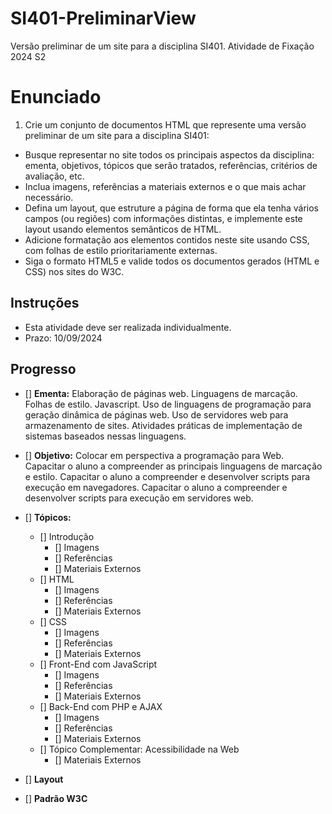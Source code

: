 # SI401-PreliminarView
Versão preliminar de um site para a disciplina SI401. Atividade de Fixação 2024 S2

# Enunciado

1. Crie um conjunto de documentos HTML que represente uma versão preliminar de um site para a disciplina SI401:

* Busque representar no site todos os principais aspectos da disciplina: ementa, objetivos, tópicos que serão tratados, referências, critérios de avaliação, etc.
* Inclua imagens, referências a materiais externos e o que mais achar necessário.
* Defina um layout, que estruture a página de forma que ela tenha vários campos (ou regiões) com informações distintas, e implemente este layout usando elementos semânticos de HTML.
* Adicione formatação aos elementos contidos neste site usando CSS, com folhas de estilo prioritariamente externas.
* Siga o formato HTML5 e valide todos os documentos gerados (HTML e CSS) nos sites do W3C.

## Instruções

* Esta atividade deve ser realizada individualmente.
* Prazo: 10/09/2024

## Progresso

- [] **Ementa:** Elaboração de páginas web. Linguagens de marcação. Folhas de estilo. Javascript. Uso de linguagens de programação para geração dinâmica de páginas web. Uso de servidores web para armazenamento de sites. Atividades práticas de implementação de sistemas baseados nessas linguagens.

- [] **Objetivo:** Colocar em perspectiva a programação para Web. Capacitar o aluno a compreender as principais linguagens de marcação e estilo. Capacitar o aluno a compreender e desenvolver scripts para execução em navegadores. Capacitar o aluno a compreender e desenvolver scripts para execução em servidores web.

- [] **Tópicos:**
  - []	Introdução
    - []	Imagens
	- []	Referências
	- []	Materiais Externos
  - []	HTML
    - []	Imagens
	- []	Referências
	- []	Materiais Externos
  - []	CSS
    - []	Imagens
	- []	Referências
	- []	Materiais Externos
  - []	Front-End com JavaScript
    - []	Imagens
	- []	Referências
	- []	Materiais Externos
  - []	Back-End com PHP e AJAX
    - []	Imagens
	- []	Referências
	- []	Materiais Externos
  - []	Tópico Complementar: Acessibilidade na Web
	- []	Materiais Externos

- [] **Layout**

- [] **Padrão W3C**